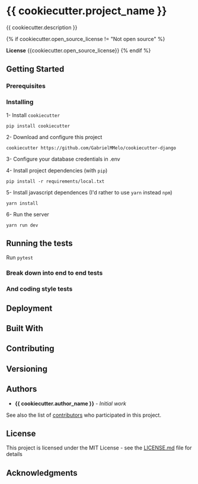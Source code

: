 # {{ cookiecutter.project_name }}

{{ cookiecutter.description }}

{% if cookiecutter.open_source_license != "Not open source" %}

**License** {{cookiecutter.open_source_license}}
{% endif %}

## Getting Started


### Prerequisites


### Installing

1- Install `cookiecutter`

```
pip install cookiecutter
```

2- Download and configure this project

```
cookiecutter https://github.com/GabrielMMelo/cookiecutter-django
```

3- Configure your database credentials in .env 

4- Install project dependencies (with `pip`)

```
pip install -r requirements/local.txt
```

5- Install javascript dependences (I'd rather to use `yarn` instead `npm`)

```
yarn install 
```

6- Run the server

```
yarn run dev
```

## Running the tests

Run `pytest`

### Break down into end to end tests


### And coding style tests


## Deployment


## Built With


## Contributing


## Versioning


## Authors

* **{{ cookiecutter.author_name }}** - *Initial work*

See also the list of [contributors](https://github.com/your/project/contributors) who participated in this project.

## License

This project is licensed under the MIT License - see the [LICENSE.md](LICENSE.md) file for details

## Acknowledgments

